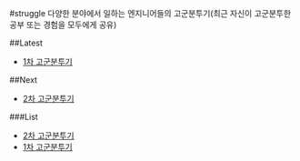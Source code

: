 #struggle
다양한 분야에서 일하는 엔지니어들의 고군분투기(최근 자신이 고군분투한 공부 또는 경험을 모두에게 공유)

##Latest
+ [1차 고군분투기](https://github.com/kodevops/struggle/tree/master/list/1)

##Next
+ [2차 고군분투기](https://github.com/kodevops/struggle/tree/master/list/2)

###List
+ [2차 고군분투기](https://github.com/kodevops/struggle/tree/master/list/2)
+ [1차 고군분투기](https://github.com/kodevops/struggle/tree/master/list/1)
